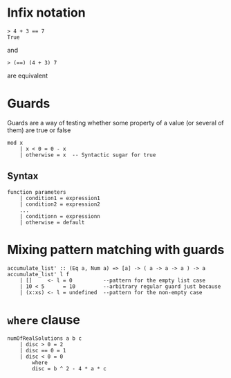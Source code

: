 # Infix notation
```
> 4 + 3 == 7
True
```
and
```
> (==) (4 + 3) 7
```
are equivalent

# Guards
Guards are a way of testing whether some property of a value (or several of
them) are true or false
```
mod x
	| x < 0 = 0 - x
	| otherwise = x  -- Syntactic sugar for true
```
## Syntax
```
function parameters
	| condition1 = expression1
	| condition2 = expression2
	...
	| conditionn = expressionn
	| otherwise = default
```
# Mixing pattern matching with guards
```
accumulate_list' :: (Eq a, Num a) => [a] -> ( a -> a -> a ) -> a
accumulate_list' l f
    | []     <- l = 0          --pattern for the empty list case
    | 10 < 5      = 10         --arbitrary regular guard just because 
    | (x:xs) <- l = undefined  --pattern for the non-empty case
```

# `where` clause
```
numOfRealSolutions a b c
	| disc > 0 = 2
	| disc == 0 = 1
	| disc < 0 = 0
		where
		disc = b ^ 2 - 4 * a * c
```
